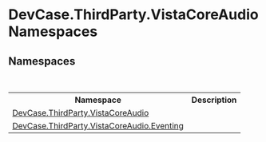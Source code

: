 # DevCase.ThirdParty.VistaCoreAudio Namespaces
 




## Namespaces
&nbsp;<table><tr><th>Namespace</th><th>Description</th></tr><tr><td><a href="N_DevCase_ThirdParty_VistaCoreAudio">DevCase.ThirdParty.VistaCoreAudio</a></td><td></td></tr><tr><td><a href="N_DevCase_ThirdParty_VistaCoreAudio_Eventing">DevCase.ThirdParty.VistaCoreAudio.Eventing</a></td><td></td></tr></table>&nbsp;
